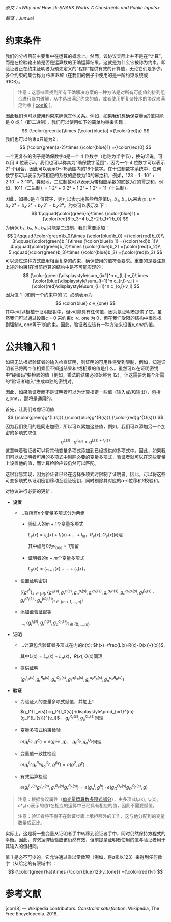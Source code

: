 *原文：<Why and How zk-SNARK Works 7: Constraints and Public Inputs>*

*翻译：Junwei*

# 约束条件

我们的分析目前主要集中在运算的概念上。然而，该协议实际上并不是在“计算”，而是在检验输出值是否是运算数的正确运算结果。这就是为什么它被称为约束，即验证者正在约束证明者为预先定义的“程序”提供有效的计算值，无论它们是多少。多个约束的集合称为*约束系统*（在我们的例子中使用的是一阶约束系统或 R1CS）。

> 注意：这意味着找到所有正确解决方案的一种方法是对所有可能值的排列组合进行暴力破解，从中选出满足约束的值，或者使用更复杂技术的协议来满足约束 [ [con18](https://medium.com/@imolfar/why-and-how-zk-snark-works-7-constraints-and-public-inputs-e95f6596dd1c#b979) ]。

因此我们也可以使用约束来确保其他关系。例如，如果我们想确保变量a的值只能是 0 或 1（即二进制），我们可以使用如下的简单约束来实现：
$$
{\color{green}a}\times {\color{blue}a} ={\color{red}a}
$$
我们也可以约束*a*只能为2：
$$
{\color{green}a-2}\times {\color{blue}1} ={\color{red}0}
$$
一个更复杂的例子是确保数字*a*是一个 4 位数字（也称为半字节），换句话说，可以用 4 位表示a。我们也可以称其为“确保数字范围”，因为一个 4 位数字可以表示2⁴ 个组合，因此可以表示0～15范围内的16个数字。在十进制数字系统中，任何数字都可以表示为带相应的系数的底数为10的幂之和，例如，123 = 1 ⋅ 10² + 2⋅10¹ + 3⋅10⁰。类似地，二进制数可以表示为带相应系数的底数为2的幂之和，例如，1011（二进制）= 1⋅2³ + 0⋅2² + 1⋅2¹ + 1⋅2⁰ = 11（十进制）。

因此，如果*a*是 4 位数字，则可以表示用某些布尔值*b*₃, *b*₂, *b*₁, *b*₀来表示: *a* = *b*₃⋅2³ + *b*₂⋅2² + *b*₁⋅2¹ + *b*₀⋅2⁰。约束可以表示如下：
$$
1:\qquad{\color{green}a}\times {\color{blue}1} ={\color{red}8·b_3+4·b_2+2·b_1+1·b_0}
$$
为确保 *b*₃, *b*₂, *b*₁, *b*₀ 只能是二进制，我们需要添加：
$$
2:\qquad{\color{green}b_0}\times {\color{blue}b_0} ={\color{red}b_0}\\
3:\qquad{\color{green}b_1}\times {\color{blue}b_1} ={\color{red}b_1}\\
4:\qquad{\color{green}b_2}\times {\color{blue}b_2} ={\color{red}b_2}\\
5:\qquad{\color{green}b_3}\times {\color{blue}b_3} ={\color{red}b_3}
$$
可以通过这种方式应用相当复杂的约束，确保使用的值符合要求。重要的是要注意上述的约束1在当前运算的结构中是不可能实现的：
$$
{\color{green}\displaystyle\sum_{i=1}^n c_{l,i}·v_i}\times {\color{blue}\displaystyle\sum_{i=1}^n c_{r,i}·v_i} ={\color{red}\displaystyle\sum_{i=1}^n c_{o,i}·v_i}
$$
因为值 1（和前一个约束中的 2）必须表示为
$$
\color{blue} c·v_{one}
$$
其中*c*可以根植于证明密钥中，但*v*可能具有任何值，因为是证明者提供了它。虽然我们可以通过设置c = 0 来约束c ⋅*v_* one 为 0，但在我们受限的结构中很难找到强制v_ one等于1的约束。因此，验证者应该有一种方法来设置*v_one*的值。

# 公共输入和 1

如果无法根据验证者的输入检查证明，则证明的可用性将受到限制，例如，知道证明者已将两个值相乘但不知道结果和/或相乘的值是什么。虽然可以在证明密钥中“硬编码”要检验的值（例如，乘法的结果必须始终为 12），但这需要为每个所需的“验证者输入”生成单独的密钥对。

因此，如果验证者而不是证明者可以为计算指定一些值（输入或/和输出），包括*v_one*，，那将是通用的。

首先，让我们考虑证明值
$$
{\color{green}g^{L(s)}},{\color{blue}g^{R(s)}},{\color{red}g^{O(s)}}
$$
因为我们使用的是同态加密，所以可以累加这些值，例如，我们可以添加另一个加密的多项式求值
$$
g^{L(s)}·g^{l_{v(s)}}=g^{L(s)+l_v(s)}
$$
这意味着验证者可以将其他变量多项式添加到已经提供的多项式中。因此，如果我们可以从证明者可用的多项式中剔除必要的变量多项式，验证者就可以在这些变量上设置他的值，而计算检验应该仍然可以匹配。

这很容易实现，因为验证者已经在选择多项式时限制了证明者。因此，可以将这些可变多项式从证明密钥移动至验证密钥，同时剔除其对应的*α*-s位移和*β*校验和。

对协议进行必要的更新：

- **设置**

	- ...将所有$n$个变量多项式分为两组

		- 验证人的$m+1$个变量多项式

			$L_v(x)=l_0(x)+l_1(x)+...+l_m$，$R_v(x),O_v(x)$同理

			其中编号0为$v_{one}=1$预留

		- 证明者的$n-m$个变量多项式

			$L_p(x)=l_{m+1}(x)+...+l_n(x)$，

	- 设置证明密钥

		$(\{g^{s^k}\}_{k\in[d]},\{g_l^{l_i(s)},g_r^{r_i(s)},g_o^{o_i(s)},g_l^{\alpha_l l_i(s)},g_r^{\alpha_r r_i(s)},g_o^{\alpha_oo_i(s)},g_l^{\beta l_i(s)}·g_r^{\beta r_i(s)}·g_o^{\beta o_i(s)}\}_{i \in\{m+1,...,n\}})$

	- 添加至验证密钥

		$...,\{g_l^{l_i(s)},g_r^{r_i(s)},g_o^{o_i(s)}\}_{i\in\{0,...,m\}}$

- **证明**

	- ...计算包含验证者多项式在内的$h(x)$: $h(x)=\frac{L(x)·R(x)-O(x)}{t(x)}$,

		其中$L(x)=L_v(x)+L_p(x)$，$R(x),O(x)$同理

	- 提供证明

		$(g_l^{L_p(s)},g_r^{R_p(s)},g_o^{O_p(s)},g_l^{\alpha_l L_p(s)},g_r^{\alpha_r R_p(s)},g_o^{\alpha_oR_p(s)})$

- **验证**

	- 为验证人的变量多项式赋值，并加上1

		$g_l^{L_v(s)}=g_l^{l_0(s)}·\displaystyle\prod_{i=1}^{m}(g_l^{l_i(s)})^{v_i}$， $g_r^{R_v(s)},g_o^{O_v(s)}$同理

	- 变量多项式约束检验

		$e(g_l^{L_p},g^{\alpha_l})=e(g_l^{L^{'}_p},g)$， $g_r^{R_p},g_o^{O_p}$同理

	- 变量值一致性检验

		$e(g_l^{L_p}g_r^{R_p}g_o^{O_p},g^{\beta \gamma})=e(g^Z,g^{\gamma})$

	- 有效运算检验

		$e(g_l^{L_v(s)}g_l^{L_p(s)}, g_r^{R_v(s)}g_r^{R_p(s)})=e(g_o^t,g^h)·e(g_O^{O_v(s)}g_O^{O_p(s)},g)$

	

> 注意：根据协议属性（[单变量运算数多项式部分](https://medium.com/@imolfar/why-and-how-zk-snark-works-5-variable-polynomials-3b4e06859e30#8c18)），由多项式l*₀*(x), r*₀*(x), o*₀(x)表示的值1在相应的运算中已经具有相应的值，因此不需要赋值。
>
> 注意：验证者将不得不在验证步骤上承担额外的工作，这与他分配到的变量数量成正比。

实际上，这是将一些变量从证明者手中转移到验证者手中，同时仍然保持方程式的平衡。因此，*有效运算*检验应该仍然有效，但前提是证明者使用的值与验证者用于其输入的值相同。

值 1 是必不可少的，它允许通过乘以常数项（例如，将*a*乘以123）来得到任何数字（从给定的有限域中）：
$$
{\color{green}1·a}\times {\color{blue}123·v_{one}} ={\color{red}1·r}
$$

# 参考文献

[con18] — Wikipedia contributors. *Constraint satisfaction*. Wikipedia, The Free Encyclopedia. 2018.

